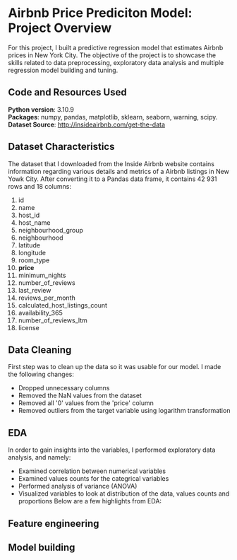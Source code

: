 # Airbnb Price Prediciton Model: Project Overview
For this project, I built a predictive regression model that estimates Airbnb prices in New York City. The objective of the project is to showcase the skills related to data preprocessing, exploratory data analysis and multiple regression model building and tuning.

## Code and Resources Used
**Python version**: 3.10.9 <br>
**Packages**: numpy, pandas, matplotlib, sklearn, seaborn, warning, scipy. <br>
**Dataset Source**: http://insideairbnb.com/get-the-data

## Dataset Characteristics
The dataset that I downloaded from the Inside Airbnb website contains information regarding various details and metrics of a Airbnb listings in New Yowk City. After converting it to a Pandas data frame, it contains 42 931 rows and 18 columns:
1. id
2. name
3. host_id
4. host_name
5. neighbourhood_group
6. neighbourhood
7. latitude
8. longitude
9. room_type 
10. **price**
11. minimum_nights 
12. number_of_reviews
13. last_review
14. reviews_per_month
15. calculated_host_listings_count
16. availability_365
17. number_of_reviews_ltm 
18. license

## Data Cleaning
First step was to clean up the data so it was usable for our model. I made the following changes:
*	Dropped unnecessary columns
*	Removed the NaN values from the dataset
*	Removed all '0' values from the 'price' column
*	Removed outliers from the target variable using logarithm transformation

## EDA
In order to gain insights into the variables, I performed exploratory data analysis, and namely:
* Examined correlation between numerical variables
* Examined values counts for the categrical variables
* Performed analysis of variance (ANOVA)
* Visualized variables to look at distribution of the data, values counts and proportions
Below are a few highlights from EDA:

## Feature engineering

## Model building
